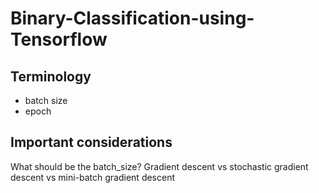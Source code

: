 # Binary-Classification-using-Tensorflow

## Terminology

* batch size 
* epoch

## Important considerations

What should be the batch_size?
Gradient descent vs stochastic gradient descent vs mini-batch gradient descent
